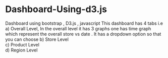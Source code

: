 # Dashboard-Using-d3.js
Dashboard using bootstrap , D3.js , javascript  This dashboard has 4 tabs i.e    a) Overall Level,    In the overall level it has 3 graphs one has time graph which represent the overall store vs date . It has a dropdown option  so that you can choose    b) Store Level <br>  c) Product Level <br>   d) Region Level <br>   
